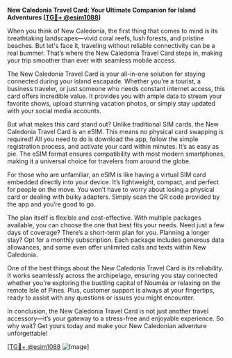 **New Caledonia Travel Card: Your Ultimate Companion for Island Adventures [[TG💪+ @esim1088](https://t.me/s/esim1088)]**

When you think of New Caledonia, the first thing that comes to mind is its breathtaking landscapes—vivid coral reefs, lush forests, and pristine beaches. But let's face it, traveling without reliable connectivity can be a real bummer. That’s where the New Caledonia Travel Card steps in, making your trip smoother than ever with seamless mobile access.

The New Caledonia Travel Card is your all-in-one solution for staying connected during your island escapade. Whether you're a tourist, a business traveler, or just someone who needs constant internet access, this card offers incredible value. It provides you with ample data to stream your favorite shows, upload stunning vacation photos, or simply stay updated with your social media accounts.

But what makes this card stand out? Unlike traditional SIM cards, the New Caledonia Travel Card is an eSIM. This means no physical card swapping is required! All you need to do is download the app, follow the simple registration process, and activate your card within minutes. It’s as easy as pie. The eSIM format ensures compatibility with most modern smartphones, making it a universal choice for travelers from around the globe.

For those who are unfamiliar, an eSIM is like having a virtual SIM card embedded directly into your device. It’s lightweight, compact, and perfect for people on the move. You won’t have to worry about losing a physical card or dealing with bulky adapters. Simply scan the QR code provided by the app and you’re good to go.

The plan itself is flexible and cost-effective. With multiple packages available, you can choose the one that best fits your needs. Need just a few days of coverage? There’s a short-term plan for you. Planning a longer stay? Opt for a monthly subscription. Each package includes generous data allowances, and some even offer unlimited calls and texts within New Caledonia.

One of the best things about the New Caledonia Travel Card is its reliability. It works seamlessly across the archipelago, ensuring you stay connected whether you're exploring the bustling capital of Nouméa or relaxing on the remote Isle of Pines. Plus, customer support is always at your fingertips, ready to assist with any questions or issues you might encounter.

In conclusion, the New Caledonia Travel Card is not just another travel accessory—it’s your gateway to a stress-free and enjoyable experience. So why wait? Get yours today and make your New Caledonian adventure unforgettable! 

[[TG💪+ @esim1088](https://t.me/s/esim1088) ![Image](https://i.postimg.cc/Y0z9fWf4/image.png)]